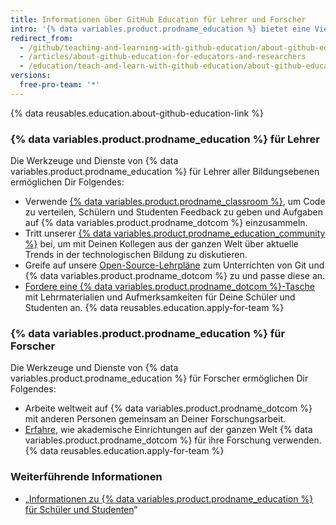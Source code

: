 ```yaml
---
title: Informationen über GitHub Education für Lehrer und Forscher
intro: '{% data variables.product.prodname_education %} bietet eine Vielzahl von Tools, mit denen Lehrer und Forscher innerhalb und außerhalb des Unterrichts effektiver arbeiten können.'
redirect_from:
  - /github/teaching-and-learning-with-github-education/about-github-education-for-educators-and-researchers
  - /articles/about-github-education-for-educators-and-researchers
  - /education/teach-and-learn-with-github-education/about-github-education-for-educators-and-researchers
versions:
  free-pro-team: '*'
---
```

{% data reusables.education.about-github-education-link %}

### {% data variables.product.prodname_education %} für Lehrer

Die Werkzeuge und Dienste von {% data variables.product.prodname_education %} für Lehrer aller Bildungsebenen ermöglichen Dir Folgendes:
  - Verwende [{% data variables.product.prodname_classroom %}](https://classroom.github.com), um Code zu verteilen, Schülern und Studenten Feedback zu geben und Aufgaben auf {% data variables.product.prodname_dotcom %} einzusammeln.
  - Tritt unserer [{% data variables.product.prodname_education_community %}](https://education.github.com/forum) bei, um mit Deinen Kollegen aus der ganzen Welt über aktuelle Trends in der technologischen Bildung zu diskutieren.
  - Greife auf unsere [Open-Source-Lehrpläne](https://education.github.community/t/open-source-lesson-plans/1591) zum Unterrichten von Git und {% data variables.product.prodname_dotcom %} zu und passe diese an.
  - [Fordere eine {% data variables.product.prodname_dotcom %}-Tasche](https://education.github.community/t/get-a-github-swag-bag-for-your-classroom/33) mit Lehrmaterialien und Aufmerksamkeiten für Deine Schüler und Studenten an.
  {% data reusables.education.apply-for-team %}

### {% data variables.product.prodname_education %} für Forscher

Die Werkzeuge und Dienste von {% data variables.product.prodname_education %} für Forscher ermöglichen Dir Folgendes:
  - Arbeite weltweit auf {% data variables.product.prodname_dotcom %} mit anderen Personen gemeinsam an Deiner Forschungsarbeit.
  - [Erfahre](https://education.github.com/stories), wie akademische Einrichtungen auf der ganzen Welt {% data variables.product.prodname_dotcom %} für ihre Forschung verwenden.
  {% data reusables.education.apply-for-team %}

### Weiterführende Informationen

- „[Informationen zu {% data variables.product.prodname_education %} für Schüler und Studenten](/articles/about-github-education-for-students)“
